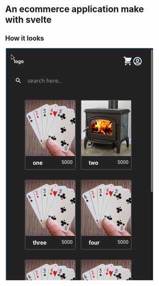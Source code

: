 # An ecommerce application make with svelte
## How it looks
![screenshot](./public/assets/images/screenshot1.png)
